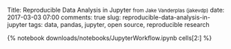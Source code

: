 Title: Reproducible Data Analysis in Jupyter <small>from Jake Vanderplas (jakevdp)</small>
date: 2017-03-03 07:00
comments: true
slug: reproducible-data-analysis-in-jupyter
tags: data, pandas, jupyter, open source, reproducible research

{% notebook downloads/notebooks/JupyterWorkflow.ipynb cells[2:] %}